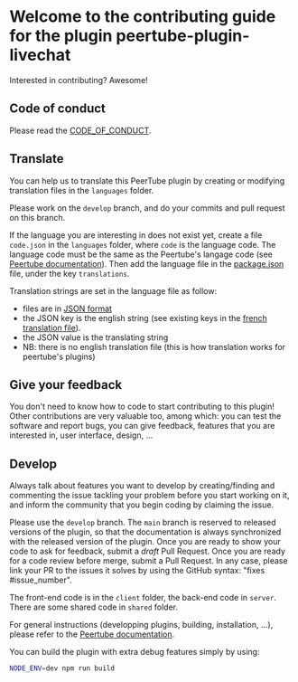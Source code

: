 # Welcome to the contributing guide for the plugin peertube-plugin-livechat

Interested in contributing? Awesome!

## Code of conduct

Please read the [CODE_OF_CONDUCT](CODE_OF_CONDUCT.md).

## Translate

You can help us to translate this PeerTube plugin by creating or modifying translation files in the `languages` folder.

Please work on the `develop` branch, and do your commits and pull request on this branch.

If the language you are interesting in does not exist yet, create a file `code.json` in the `languages` folder, where `code` is the language code.
The language code must be the same as the Peertube's langage code (see [Peertube documentation](https://github.com/Chocobozzz/PeerTube/blob/develop/support/doc/translation.md)).
Then add the language file in the [package.json](package.json) file, under the key `translations`.

Translation strings are set in the language file as follow:

- files are in [JSON format](https://www.json.org)
- the JSON key is the english string (see existing keys in the [french translation file](languages/fr.json)).
- the JSON value is the translating string
- NB: there is no english translation file (this is how translation works for peertube's plugins)

## Give your feedback

You don't need to know how to code to start contributing to this plugin! Other
contributions are very valuable too, among which: you can test the software and
report bugs, you can give feedback, features that you are
interested in, user interface, design, ...

## Develop

Always talk about features you want to develop by creating/finding and commenting the issue tackling your problem
before you start working on it, and inform the community that you begin coding by claiming the issue.

Please use the `develop` branch. The `main` branch is reserved to released versions of the plugin, so that the documentation is always synchronized with the released version of the plugin.
Once you are ready to show your code to ask for feedback, submit a *draft* Pull Request.
Once you are ready for a code review before merge, submit a Pull Request. In any case, please
link your PR to the issues it solves by using the GitHub syntax: "fixes #issue_number".

The front-end code is in the `client` folder, the back-end code in `server`. There are some shared code in `shared` folder.

For general instructions (developping plugins, building, installation, ...), please refer to the [Peertube documentation](https://docs.joinpeertube.org/contribute-plugins?id=write-a-plugintheme).

You can build the plugin with extra debug features simply by using:

```bash
NODE_ENV=dev npm run build
```
